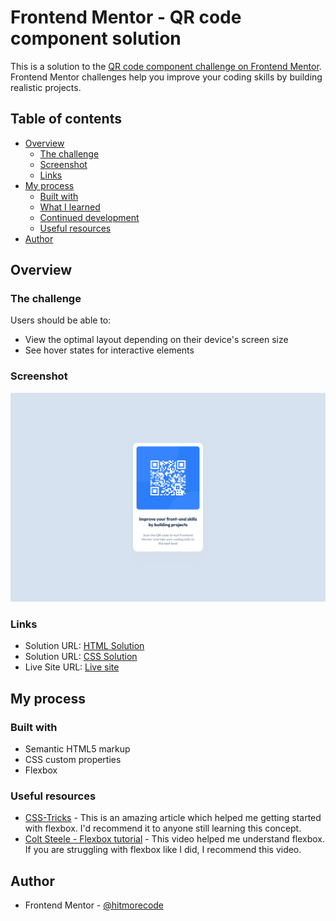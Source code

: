 # Frontend Mentor - QR code component solution

This is a solution to the [QR code component challenge on Frontend Mentor](https://www.frontendmentor.io/challenges/qr-code-component-iux_sIO_H). Frontend Mentor challenges help you improve your coding skills by building realistic projects. 

## Table of contents

- [Overview](#overview)
  - [The challenge](#the-challenge)
  - [Screenshot](#screenshot)
  - [Links](#links)
- [My process](#my-process)
  - [Built with](#built-with)
  - [What I learned](#what-i-learned)
  - [Continued development](#continued-development)
  - [Useful resources](#useful-resources)
- [Author](#author)


## Overview

### The challenge

Users should be able to:

- View the optimal layout depending on their device's screen size
- See hover states for interactive elements

### Screenshot

![](./screenshot/screenshot_01.jpg)


### Links

- Solution URL: [HTML Solution](https://github.com/hitmorecode/NFT_preview_card_component/blob/main/index.html)
- Solution URL: [CSS Solution](https://github.com/hitmorecode/NFT_preview_card_component/blob/main/css/style.css)
- Live Site URL: [Live site](https://hitmorecode.github.io/NFT_preview_card_component/)

## My process

### Built with

- Semantic HTML5 markup
- CSS custom properties
- Flexbox


### Useful resources

- [CSS-Tricks](https://css-tricks.com/snippets/css/a-guide-to-flexbox/) - This is an amazing article which helped me getting started with flexbox. I'd recommend it to anyone still learning this concept.
- [Colt Steele - Flexbox tutorial](https://www.youtube.com/watch?v=qZv-rNx0jEA) - This video helped me understand flexbox. If you are struggling with flexbox like I did, I recommend this video.


## Author

- Frontend Mentor - [@hitmorecode](https://www.frontendmentor.io/profile/hitmorecode)